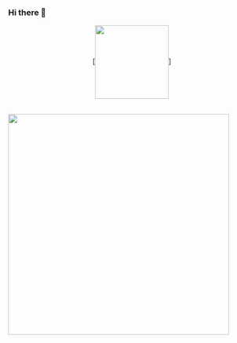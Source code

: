 ### Hi there 👋

<div align="center">

  [<img align="center" alt="" width="150px" height="150px" src="presentatio.gif" />]

</div>

<div align="center">

  
</div>
<br>
<img src="" height="450">


